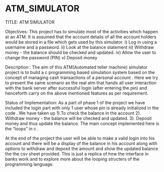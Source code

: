 # ATM_SIMULATOR

TITLE: ATM SIMULATOR


Objectives: 
This project has to simulate most of the activities which happen at an ATM. It is assumed that the 
account details of all the account holders would be stored in a file which gets used by this 
simulator.
i) Log in using a username and a password. 
ii) Look at the balance statement 
iii) Withdraw money - the balance should be checked and updated. 
iv) Allow the user to change the password (PIN) 
v) Deposit money 

Description : 
The aim of this ATM(Automated teller machine) simulator project is to build a c programming based 
simulation system based on the concept of managing cash transactions of a personal account .
Here we try to present the same scenario as the real atm that hands all user interaction with the bank 
server after successful login (after entering the pin) and henceforth carry on the above mentioned 
features as per requirement. 

Status of Implementation: 
As a part of phase 1 of the project we have included the login part with only 1 user whose pin is 
already initialized in the code . We have taken up 
1).To check the balance in the account
2). Withdraw money - the balance will be checked and updated.
3). Deposit money and thus update the balance.
The main concept implemented here is the “loops” in c .

At the end of the project the user will be able to make a valid login into his account and there will be a display of the balance in his account along with options to withdraw and deposit the amount and show the updated balance the the csv sheet provided.
This is just a replica of how the interface in banks work and to explore more about the looping structers of the programming language.
